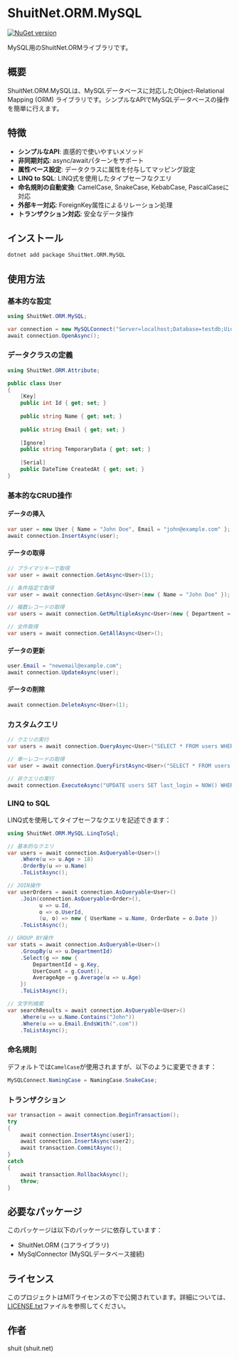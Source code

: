 # ShuitNet.ORM.MySQL

[![NuGet version](https://badge.fury.io/nu/ShuitNet.ORM.MySQL.svg)](https://badge.fury.io/nu/ShuitNet.ORM.MySQL)

MySQL用のShuitNet.ORMライブラリです。

## 概要

ShuitNet.ORM.MySQLは、MySQLデータベースに対応したObject-Relational Mapping (ORM) ライブラリです。シンプルなAPIでMySQLデータベースの操作を簡単に行えます。

## 特徴

- **シンプルなAPI**: 直感的で使いやすいメソッド
- **非同期対応**: async/awaitパターンをサポート
- **属性ベース設定**: データクラスに属性を付与してマッピング設定
- **LINQ to SQL**: LINQ式を使用したタイプセーフなクエリ
- **命名規則の自動変換**: CamelCase, SnakeCase, KebabCase, PascalCaseに対応
- **外部キー対応**: ForeignKey属性によるリレーション処理
- **トランザクション対応**: 安全なデータ操作

## インストール

```bash
dotnet add package ShuitNet.ORM.MySQL
```

## 使用方法

### 基本的な設定

```csharp
using ShuitNet.ORM.MySQL;

var connection = new MySQLConnect("Server=localhost;Database=testdb;Uid=user;Pwd=password;");
await connection.OpenAsync();
```

### データクラスの定義

```csharp
using ShuitNet.ORM.Attribute;

public class User
{
    [Key]
    public int Id { get; set; }
    
    public string Name { get; set; }
    
    public string Email { get; set; }
    
    [Ignore]
    public string TemporaryData { get; set; }
    
    [Serial]
    public DateTime CreatedAt { get; set; }
}
```

### 基本的なCRUD操作

#### データの挿入
```csharp
var user = new User { Name = "John Doe", Email = "john@example.com" };
await connection.InsertAsync(user);
```

#### データの取得
```csharp
// プライマリキーで取得
var user = await connection.GetAsync<User>(1);

// 条件指定で取得
var user = await connection.GetAsync<User>(new { Name = "John Doe" });

// 複数レコードの取得
var users = await connection.GetMultipleAsync<User>(new { Department = "IT" });

// 全件取得
var users = await connection.GetAllAsync<User>();
```

#### データの更新
```csharp
user.Email = "newemail@example.com";
await connection.UpdateAsync(user);
```

#### データの削除
```csharp
await connection.DeleteAsync<User>(1);
```

### カスタムクエリ

```csharp
// クエリの実行
var users = await connection.QueryAsync<User>("SELECT * FROM users WHERE age > @age", new { age = 18 });

// 単一レコードの取得
var user = await connection.QueryFirstAsync<User>("SELECT * FROM users WHERE email = @email", new { email = "john@example.com" });

// 非クエリの実行
await connection.ExecuteAsync("UPDATE users SET last_login = NOW() WHERE id = @id", new { id = 1 });
```

### LINQ to SQL

LINQ式を使用してタイプセーフなクエリを記述できます：

```csharp
using ShuitNet.ORM.MySQL.LinqToSql;

// 基本的なクエリ
var users = await connection.AsQueryable<User>()
    .Where(u => u.Age > 18)
    .OrderBy(u => u.Name)
    .ToListAsync();

// JOIN操作
var userOrders = await connection.AsQueryable<User>()
    .Join(connection.AsQueryable<Order>(),
          u => u.Id,
          o => o.UserId,
          (u, o) => new { UserName = u.Name, OrderDate = o.Date })
    .ToListAsync();

// GROUP BY操作
var stats = await connection.AsQueryable<User>()
    .GroupBy(u => u.DepartmentId)
    .Select(g => new {
        DepartmentId = g.Key,
        UserCount = g.Count(),
        AverageAge = g.Average(u => u.Age)
    })
    .ToListAsync();

// 文字列検索
var searchResults = await connection.AsQueryable<User>()
    .Where(u => u.Name.Contains("John"))
    .Where(u => u.Email.EndsWith(".com"))
    .ToListAsync();
```

### 命名規則

デフォルトでは`CamelCase`が使用されますが、以下のように変更できます：

```csharp
MySQLConnect.NamingCase = NamingCase.SnakeCase;
```

### トランザクション

```csharp
var transaction = await connection.BeginTransaction();
try
{
    await connection.InsertAsync(user1);
    await connection.InsertAsync(user2);
    await transaction.CommitAsync();
}
catch
{
    await transaction.RollbackAsync();
    throw;
}
```

## 必要なパッケージ

このパッケージは以下のパッケージに依存しています：

- ShuitNet.ORM (コアライブラリ)
- MySqlConnector (MySQLデータベース接続)

## ライセンス

このプロジェクトはMITライセンスの下で公開されています。詳細については、[LICENSE.txt](LICENSE.txt)ファイルを参照してください。

## 作者

shuit (shuit.net)